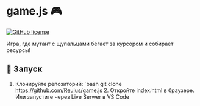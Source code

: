 ﻿# game.js 🎮

[![GitHub license]()](https://github.com/Reuius/game.js)

Игра, где мутант с щупальцами бегает за курсором и собирает ресурсы!

## 🚀 Запуск
1. Клонируйте репозиторий:
   `bash
   git clone https://github.com/Reuius/game.js
   2. Откройте index.html в браузере.
   Или запустите через Live Serwer в VS Code